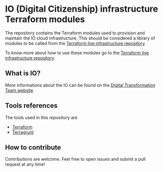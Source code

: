 # IO (Digital Citizenship) infrastructure Terraform modules

The repository contains the Terraform modules used to provision and maintain the IO cloud infrastructure. This should be considered a library of modules to be called from the [Terraform live infrastructure repository](https://github.com/teamdigitale/io-infrastructure-live).

To know more about how to use these modules go to the [Terraform live infrastructure repository](https://github.com/teamdigitale/io-infrastructure-live).

## What is IO?

More informations about the IO can be found on the [Digital Transformation Team website](https://teamdigitale.governo.it/en/projects/digital-citizenship.htm)

## Tools references

The tools used in this repository are

* [Terraform](https://www.terraform.io/)
* [Terragrunt](https://github.com/gruntwork-io/terragrunt)

## How to contribute

Contributions are welcome. Feel free to open issues and submit a pull request at any time!
